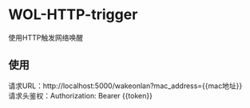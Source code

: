 # WOL-HTTP-trigger
使用HTTP触发网络唤醒
## 使用
请求URL：http://localhost:5000/wakeonlan?mac_address={{mac地址}}  
请求头鉴权：Authorization: Bearer {{token}}